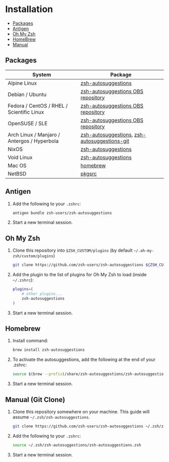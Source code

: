 # Installation

* [Packages](#packages)
* [Antigen](#antigen)
* [Oh My Zsh](#oh-my-zsh)
* [HomeBrew](#homebrew)
* [Manual](#manual-git-clone)

## Packages

| System  | Package |
| ------------- | ------------- |
| Alpine Linux | [zsh-autosuggestions](https://pkgs.alpinelinux.org/packages?name=zsh-autosuggestions) |
| Debian / Ubuntu | [zsh-autosuggestions OBS repository](https://software.opensuse.org/download.html?project=shells%3Azsh-users%3Azsh-autosuggestions&package=zsh-autosuggestions) |
| Fedora / CentOS / RHEL / Scientific Linux | [zsh-autosuggestions OBS repository](https://software.opensuse.org/download.html?project=shells%3Azsh-users%3Azsh-autosuggestions&package=zsh-autosuggestions) |
| OpenSUSE / SLE | [zsh-autosuggestions OBS repository](https://software.opensuse.org/download.html?project=shells%3Azsh-users%3Azsh-autosuggestions&package=zsh-autosuggestions) |
| Arch Linux / Manjaro / Antergos / Hyperbola | [zsh-autosuggestions](https://www.archlinux.org/packages/zsh-autosuggestions), [zsh-autosuggestions-git](https://aur.archlinux.org/packages/zsh-autosuggestions-git) |
| NixOS | [zsh-autosuggestions](https://github.com/NixOS/nixpkgs/blob/master/pkgs/by-name/zs/zsh-autosuggestions/package.nix) |
| Void Linux | [zsh-autosuggestions](https://github.com/void-linux/void-packages/blob/master/srcpkgs/zsh-autosuggestions/template) |
| Mac OS | [homebrew](https://github.com/Homebrew/homebrew-core/blob/master/Formula/z/zsh-autosuggestions.rb)  |
| NetBSD | [pkgsrc](http://ftp.netbsd.org/pub/pkgsrc/current/pkgsrc/shells/zsh-autosuggestions/README.html)  |

## Antigen

1. Add the following to your `.zshrc`:

    ```sh
    antigen bundle zsh-users/zsh-autosuggestions
    ```

2. Start a new terminal session.

## Oh My Zsh

1. Clone this repository into `$ZSH_CUSTOM/plugins` (by default `~/.oh-my-zsh/custom/plugins`)

    ```sh
    git clone https://github.com/zsh-users/zsh-autosuggestions ${ZSH_CUSTOM:-~/.oh-my-zsh/custom}/plugins/zsh-autosuggestions
    ```

2. Add the plugin to the list of plugins for Oh My Zsh to load (inside `~/.zshrc`):

    ```sh
    plugins=( 
        # other plugins...
        zsh-autosuggestions
    )
    ```

3. Start a new terminal session.

## Homebrew

1. Install command: 
    ```sh
    brew install zsh-autosuggestions
    ```

2. To activate the autosuggestions, add the following at the end of your .zshrc: 
    
    ```sh
    source $(brew --prefix)/share/zsh-autosuggestions/zsh-autosuggestions.zsh
    ```

3. Start a new terminal session.

## Manual (Git Clone)

1. Clone this repository somewhere on your machine. This guide will assume `~/.zsh/zsh-autosuggestions`.

    ```sh
    git clone https://github.com/zsh-users/zsh-autosuggestions ~/.zsh/zsh-autosuggestions
    ```

2. Add the following to your `.zshrc`:

    ```sh
    source ~/.zsh/zsh-autosuggestions/zsh-autosuggestions.zsh
    ```

3. Start a new terminal session.
